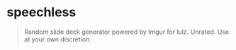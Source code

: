 # speechless

> Random slide deck generator powered by Imgur for lulz. Unrated. Use at your own discretion.
